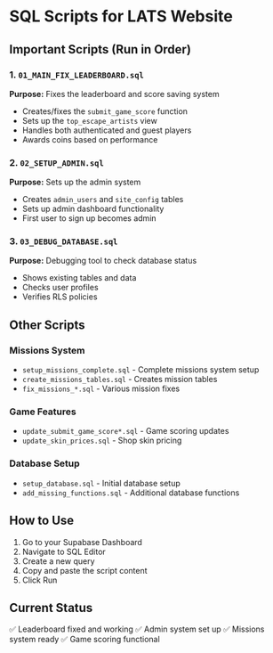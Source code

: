 # SQL Scripts for LATS Website

## Important Scripts (Run in Order)

### 1. `01_MAIN_FIX_LEADERBOARD.sql`
**Purpose:** Fixes the leaderboard and score saving system
- Creates/fixes the `submit_game_score` function
- Sets up the `top_escape_artists` view
- Handles both authenticated and guest players
- Awards coins based on performance

### 2. `02_SETUP_ADMIN.sql`
**Purpose:** Sets up the admin system
- Creates `admin_users` and `site_config` tables
- Sets up admin dashboard functionality
- First user to sign up becomes admin

### 3. `03_DEBUG_DATABASE.sql`
**Purpose:** Debugging tool to check database status
- Shows existing tables and data
- Checks user profiles
- Verifies RLS policies

## Other Scripts

### Missions System
- `setup_missions_complete.sql` - Complete missions system setup
- `create_missions_tables.sql` - Creates mission tables
- `fix_missions_*.sql` - Various mission fixes

### Game Features
- `update_submit_game_score*.sql` - Game scoring updates
- `update_skin_prices.sql` - Shop skin pricing

### Database Setup
- `setup_database.sql` - Initial database setup
- `add_missing_functions.sql` - Additional database functions

## How to Use

1. Go to your Supabase Dashboard
2. Navigate to SQL Editor
3. Create a new query
4. Copy and paste the script content
5. Click Run

## Current Status
✅ Leaderboard fixed and working
✅ Admin system set up
✅ Missions system ready
✅ Game scoring functional